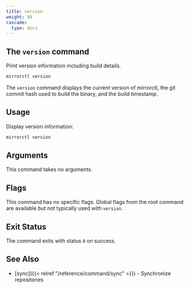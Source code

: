 ```yaml
---
title: version
weight: 99
cascade:
  type: docs
---
```


## The `version` command

Print version information including build details.

```bash
mirrorctl version
```

The `version` command displays the current version of mirrorctl, the git commit hash used to build
the binary, and the build timestamp.

## Usage

Display version information:
```bash
mirrorctl version
```

## Arguments

This command takes no arguments.

## Flags

This command has no specific flags. Global flags from the root command are available but not
typically used with `version`.

## Exit Status

The command exits with status `0` on success.

## See Also

- [sync]({{< relref "/reference/command/sync" >}}) - Synchronize repositories
